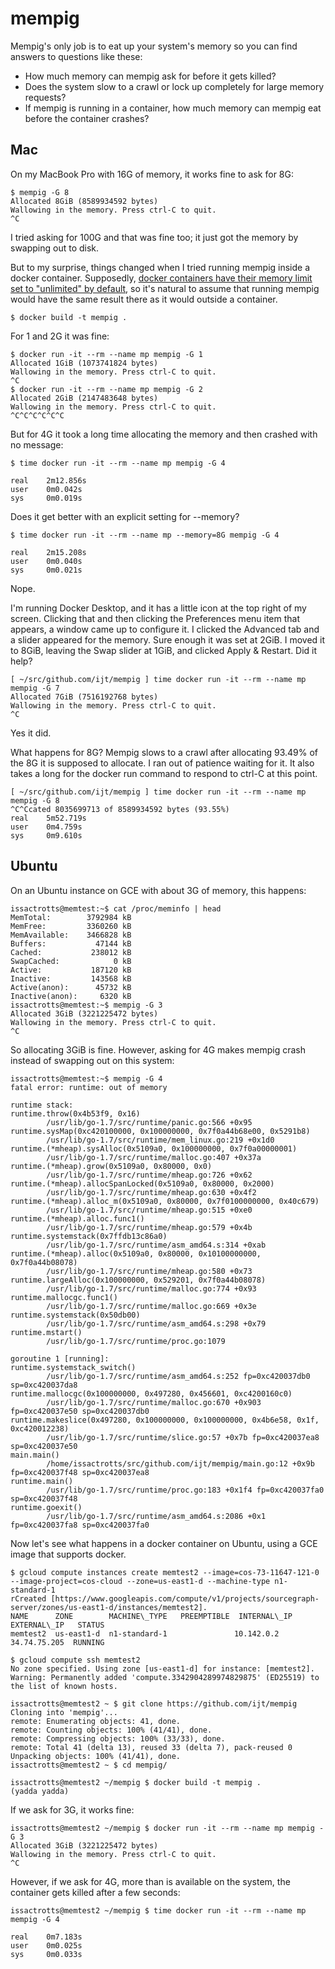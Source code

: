 # mempig
Mempig's only job is to eat up your system's memory so you can find answers to questions like these:
* How much memory can mempig ask for before it gets killed?
* Does the system slow to a crawl or lock up completely for large memory requests?
* If mempig is running in a container, how much memory can mempig eat before the container crashes?

## Mac

On my MacBook Pro with 16G of memory, it works fine to ask for 8G:
```
$ mempig -G 8
Allocated 8GiB (8589934592 bytes)
Wallowing in the memory. Press ctrl-C to quit.
^C
```

I tried asking for 100G and that was fine too; it just got the memory by swapping out to disk.

But to my surprise, things changed when I tried running mempig inside a docker container.
Supposedly, [docker containers have their memory limit set to "unlimited" by default](https://docs.docker.com/config/containers/resource_constraints/#--kernel-memory-details),
so it's natural to assume that running mempig would have the same result there as it
would outside a container.

```
$ docker build -t mempig .
```

For 1 and 2G it was fine:
```
$ docker run -it --rm --name mp mempig -G 1
Allocated 1GiB (1073741824 bytes)
Wallowing in the memory. Press ctrl-C to quit.
^C
$ docker run -it --rm --name mp mempig -G 2
Allocated 2GiB (2147483648 bytes)
Wallowing in the memory. Press ctrl-C to quit.
^C^C^C^C^C^C
```
But for 4G it took a long time allocating the memory and then crashed with no message:
```
$ time docker run -it --rm --name mp mempig -G 4

real    2m12.856s
user    0m0.042s
sys     0m0.019s
```

Does it get better with an explicit setting for --memory?
```
$ time docker run -it --rm --name mp --memory=8G mempig -G 4

real    2m15.208s
user    0m0.040s
sys     0m0.021s
```
Nope.

I'm running Docker Desktop, and it has a little icon at the top right of my screen. Clicking that and then clicking the Preferences menu item that appears, a window came up to configure it. I clicked the Advanced tab and a slider appeared for the memory. Sure enough it was set at 2GiB. I moved it to 8GiB, leaving the Swap slider at 1GiB, and clicked Apply & Restart. Did it help?
```
[ ~/src/github.com/ijt/mempig ] time docker run -it --rm --name mp mempig -G 7
Allocated 7GiB (7516192768 bytes)
Wallowing in the memory. Press ctrl-C to quit.
^C
```
Yes it did.

What happens for 8G? Mempig slows to a crawl after allocating 93.49% of the 8G it is supposed to allocate. I ran out of patience waiting for it. It also takes a long for the docker run command to respond to ctrl-C at this point.
```
[ ~/src/github.com/ijt/mempig ] time docker run -it --rm --name mp mempig -G 8
^C^Ccated 8035699713 of 8589934592 bytes (93.55%)
real    5m52.719s
user    0m4.759s
sys     0m9.610s
```

## Ubuntu

On an Ubuntu instance on GCE with about 3G of memory, this happens:

```
issactrotts@memtest:~$ cat /proc/meminfo | head
MemTotal:        3792984 kB
MemFree:         3360260 kB
MemAvailable:    3466828 kB
Buffers:           47144 kB
Cached:           238012 kB
SwapCached:            0 kB
Active:           187120 kB
Inactive:         143568 kB
Active(anon):      45732 kB
Inactive(anon):     6320 kB
issactrotts@memtest:~$ mempig -G 3
Allocated 3GiB (3221225472 bytes)
Wallowing in the memory. Press ctrl-C to quit.
^C
```
So allocating 3GiB is fine.
However, asking for 4G makes mempig crash instead of swapping out on this system:
```
issactrotts@memtest:~$ mempig -G 4
fatal error: runtime: out of memory

runtime stack:
runtime.throw(0x4b53f9, 0x16)
        /usr/lib/go-1.7/src/runtime/panic.go:566 +0x95
runtime.sysMap(0xc420100000, 0x100000000, 0x7f0a44b68e00, 0x5291b8)
        /usr/lib/go-1.7/src/runtime/mem_linux.go:219 +0x1d0
runtime.(*mheap).sysAlloc(0x5109a0, 0x100000000, 0x7f0a00000001)
        /usr/lib/go-1.7/src/runtime/malloc.go:407 +0x37a
runtime.(*mheap).grow(0x5109a0, 0x80000, 0x0)
        /usr/lib/go-1.7/src/runtime/mheap.go:726 +0x62
runtime.(*mheap).allocSpanLocked(0x5109a0, 0x80000, 0x2000)
        /usr/lib/go-1.7/src/runtime/mheap.go:630 +0x4f2
runtime.(*mheap).alloc_m(0x5109a0, 0x80000, 0x7f0100000000, 0x40c679)
        /usr/lib/go-1.7/src/runtime/mheap.go:515 +0xe0
runtime.(*mheap).alloc.func1()
        /usr/lib/go-1.7/src/runtime/mheap.go:579 +0x4b
runtime.systemstack(0x7ffdb13c86a0)
        /usr/lib/go-1.7/src/runtime/asm_amd64.s:314 +0xab
runtime.(*mheap).alloc(0x5109a0, 0x80000, 0x10100000000, 0x7f0a44b08078)
        /usr/lib/go-1.7/src/runtime/mheap.go:580 +0x73
runtime.largeAlloc(0x100000000, 0x529201, 0x7f0a44b08078)
        /usr/lib/go-1.7/src/runtime/malloc.go:774 +0x93
runtime.mallocgc.func1()
        /usr/lib/go-1.7/src/runtime/malloc.go:669 +0x3e
runtime.systemstack(0x50db00)
        /usr/lib/go-1.7/src/runtime/asm_amd64.s:298 +0x79
runtime.mstart()
        /usr/lib/go-1.7/src/runtime/proc.go:1079

goroutine 1 [running]:
runtime.systemstack_switch()
        /usr/lib/go-1.7/src/runtime/asm_amd64.s:252 fp=0xc420037db0 sp=0xc420037da8
runtime.mallocgc(0x100000000, 0x497280, 0x456601, 0xc4200160c0)
        /usr/lib/go-1.7/src/runtime/malloc.go:670 +0x903 fp=0xc420037e50 sp=0xc420037db0
runtime.makeslice(0x497280, 0x100000000, 0x100000000, 0x4b6e58, 0x1f, 0xc420012238)
        /usr/lib/go-1.7/src/runtime/slice.go:57 +0x7b fp=0xc420037ea8 sp=0xc420037e50
main.main()
        /home/issactrotts/src/github.com/ijt/mempig/main.go:12 +0x9b fp=0xc420037f48 sp=0xc420037ea8
runtime.main()
        /usr/lib/go-1.7/src/runtime/proc.go:183 +0x1f4 fp=0xc420037fa0 sp=0xc420037f48
runtime.goexit()
        /usr/lib/go-1.7/src/runtime/asm_amd64.s:2086 +0x1 fp=0xc420037fa8 sp=0xc420037fa0
```

Now let's see what happens in a docker container on Ubuntu, using a GCE image that supports docker.
```
$ gcloud compute instances create memtest2 --image=cos-73-11647-121-0 --image-project=cos-cloud --zone=us-east1-d --machine-type n1-standard-1
rCreated [https://www.googleapis.com/compute/v1/projects/sourcegraph-server/zones/us-east1-d/instances/memtest2].
NAME      ZONE        MACHINE\_TYPE   PREEMPTIBLE  INTERNAL\_IP  EXTERNAL\_IP   STATUS
memtest2  us-east1-d  n1-standard-1               10.142.0.2   34.74.75.205  RUNNING

$ gcloud compute ssh memtest2
No zone specified. Using zone [us-east1-d] for instance: [memtest2].
Warning: Permanently added 'compute.3342904289974829875' (ED25519) to the list of known hosts.

issactrotts@memtest2 ~ $ git clone https://github.com/ijt/mempig
Cloning into 'mempig'...
remote: Enumerating objects: 41, done.
remote: Counting objects: 100% (41/41), done.
remote: Compressing objects: 100% (33/33), done.
remote: Total 41 (delta 13), reused 33 (delta 7), pack-reused 0
Unpacking objects: 100% (41/41), done.
issactrotts@memtest2 ~ $ cd mempig/

issactrotts@memtest2 ~/mempig $ docker build -t mempig .
(yadda yadda)
```
If we ask for 3G, it works fine:
```
issactrotts@memtest2 ~/mempig $ docker run -it --rm --name mp mempig -G 3
Allocated 3GiB (3221225472 bytes)
Wallowing in the memory. Press ctrl-C to quit.
^C
```
However, if we ask for 4G, more than is available on the system, the container gets killed after a few seconds:
```
issactrotts@memtest2 ~/mempig $ time docker run -it --rm --name mp mempig -G 4

real    0m7.183s
user    0m0.025s
sys     0m0.033s
```

